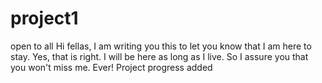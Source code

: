 # project1
open to all
Hi fellas,
I am writing you this to let you know that I am here to stay. Yes, that is right. I will be here as long as I live. So I assure you that you won't miss me. Ever!
Project progress added
